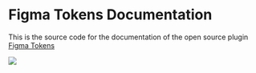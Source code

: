 # Figma Tokens Documentation

This is the source code for the documentation of the open source plugin [Figma Tokens](https://github.com/six7/figma-tokens)

[![](https://www.datocms-assets.com/31049/1618983297-powered-by-vercel.svg)](https://vercel.com?utm_source=figma-tokens&utm_campaign=oss)

